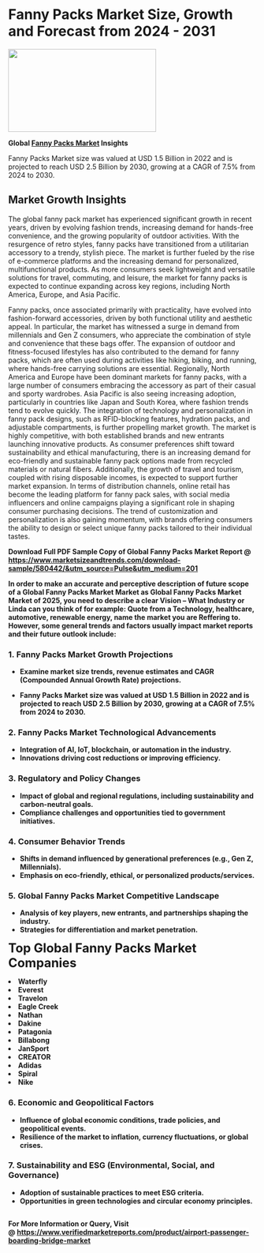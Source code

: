 <H1>Fanny Packs Market Size, Growth and Forecast from 2024 - 2031</H1><img class="aligncenter size-medium wp-image-584254" src="https://thirdeyenews.in/wp-content/uploads/2024/09/Global-Market-Research-300x168.jpeg" alt="" width="300" height="168" /><p><strong>Global&nbsp;<a href="https://www.marketsizeandtrends.com/download-sample/580442/&amp;utm_source=Pulse&amp;utm_medium=201">Fanny Packs Market</a> Insights</strong></p><p>Fanny Packs Market size was valued at USD 1.5 Billion in 2022 and is projected to reach USD 2.5 Billion by 2030, growing at a CAGR of 7.5% from 2024 to 2030.</p><p><h2>Market Growth Insights</h2> <p>The global fanny pack market has experienced significant growth in recent years, driven by evolving fashion trends, increasing demand for hands-free convenience, and the growing popularity of outdoor activities. With the resurgence of retro styles, fanny packs have transitioned from a utilitarian accessory to a trendy, stylish piece. The market is further fueled by the rise of e-commerce platforms and the increasing demand for personalized, multifunctional products. As more consumers seek lightweight and versatile solutions for travel, commuting, and leisure, the market for fanny packs is expected to continue expanding across key regions, including North America, Europe, and Asia Pacific.</p> <p><strong></strong></p> <p>Fanny packs, once associated primarily with practicality, have evolved into fashion-forward accessories, driven by both functional utility and aesthetic appeal. In particular, the market has witnessed a surge in demand from millennials and Gen Z consumers, who appreciate the combination of style and convenience that these bags offer. The expansion of outdoor and fitness-focused lifestyles has also contributed to the demand for fanny packs, which are often used during activities like hiking, biking, and running, where hands-free carrying solutions are essential. Regionally, North America and Europe have been dominant markets for fanny packs, with a large number of consumers embracing the accessory as part of their casual and sporty wardrobes. Asia Pacific is also seeing increasing adoption, particularly in countries like Japan and South Korea, where fashion trends tend to evolve quickly. The integration of technology and personalization in fanny pack designs, such as RFID-blocking features, hydration packs, and adjustable compartments, is further propelling market growth. The market is highly competitive, with both established brands and new entrants launching innovative products. As consumer preferences shift toward sustainability and ethical manufacturing, there is an increasing demand for eco-friendly and sustainable fanny pack options made from recycled materials or natural fibers. Additionally, the growth of travel and tourism, coupled with rising disposable incomes, is expected to support further market expansion. In terms of distribution channels, online retail has become the leading platform for fanny pack sales, with social media influencers and online campaigns playing a significant role in shaping consumer purchasing decisions. The trend of customization and personalization is also gaining momentum, with brands offering consumers the ability to design or select unique fanny packs tailored to their individual tastes.</p> <p><strong></p><p><span class=""><strong>Download Full PDF Sample Copy of Global Fanny Packs Market Report</strong> @ <a href="https://www.marketsizeandtrends.com/download-sample/580442/&amp;utm_source=Pulse&amp;utm_medium=201" target="_blank">https://www.marketsizeandtrends.com/download-sample/580442/&amp;utm_source=Pulse&amp;utm_medium=201</a></span></p><p>In order to make an accurate and perceptive description of future scope of a Global&nbsp;Fanny Packs Market Market as Global&nbsp;Fanny Packs Market Market of 2025, you need to describe a clear Vision &ndash; What Industry or Linda can you think of for example: Quote from a Technology, healthcare, automotive, renewable energy, name the market you are Reffering to. However, some general trends and factors usually impact market reports and their future outlook include:</p><h3>1.&nbsp;<strong>Fanny Packs Market Growth Projections</strong></h3><ul><li>Examine market size trends, revenue estimates and CAGR (Compounded Annual Growth Rate) projections.</li><li><p>Fanny Packs Market size was valued at USD 1.5 Billion in 2022 and is projected to reach USD 2.5 Billion by 2030, growing at a CAGR of 7.5% from 2024 to 2030.</p></li></ul><h3>2.&nbsp;<strong>Fanny Packs Market Technological Advancements</strong></h3><ul><li>Integration of AI, IoT, blockchain, or automation in the industry.</li><li>Innovations driving cost reductions or improving efficiency.</li></ul><h3>3.&nbsp;<strong>Regulatory and Policy Changes</strong></h3><ul><li>Impact of global and regional regulations, including sustainability and carbon-neutral goals.</li><li>Compliance challenges and opportunities tied to government initiatives.</li></ul><h3>4.&nbsp;<strong>Consumer Behavior Trends</strong></h3><ul><li>Shifts in demand influenced by generational preferences (e.g., Gen Z, Millennials).</li><li>Emphasis on eco-friendly, ethical, or personalized products/services.</li></ul><h3>5.&nbsp;<strong>Global Fanny Packs Market Competitive Landscape</strong></h3><ul><li>Analysis of key players, new entrants, and partnerships shaping the industry.</li><li>Strategies for differentiation and market penetration.</li></ul><p data-pm-slice="1 1 []"><span style="color: inherit; font-family: inherit; font-size: 25px;">Top Global Fanny Packs Market Companies</span></p><div class="" data-test-id=""><p><li>Waterfly</li><li> Everest</li><li> Travelon</li><li> Eagle Creek</li><li> Nathan</li><li> Dakine</li><li> Patagonia</li><li> Billabong</li><li> JanSport</li><li> CREATOR</li><li> Adidas</li><li> Spiral</li><li> Nike</li></p></div><h3>6.&nbsp;<strong>Economic and Geopolitical Factors</strong></h3><ul><li>Influence of global economic conditions, trade policies, and geopolitical events.</li><li>Resilience of the market to inflation, currency fluctuations, or global crises.</li></ul><h3>7.&nbsp;<strong>Sustainability and ESG (Environmental, Social, and Governance)</strong></h3><ul><li>Adoption of sustainable practices to meet ESG criteria.</li><li>Opportunities in green technologies and circular economy principles.</li></ul><h2><strong style="font-size: 14px;">For More Information or Query, Visit @&nbsp;</strong><a style="background-color: #ffffff; font-size: 14px;" href="https://www.marketsizeandtrends.com/report/fanny-packs-market/" target="_blank">https://www.verifiedmarketreports.com/product/airport-passenger-boarding-bridge-market</a></h2>